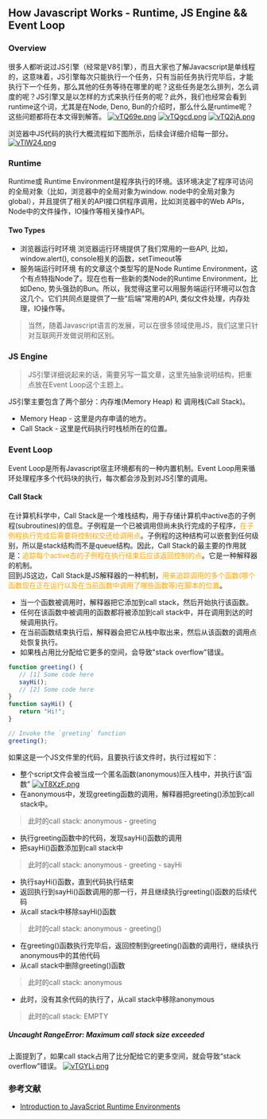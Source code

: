 ## How Javascript Works - Runtime, JS Engine && Event Loop

### Overview

  很多人都听说过JS引擎（经常是V8引擎），而且大家也了解Javacscript是单线程的，这意味着，JS引擎每次只能执行一个任务，只有当前任务执行完毕后，才能执行下一个任务，那么其他的任务等待在哪里的呢？这些任务是怎么排列，怎么调度的呢？JS引擎又是以怎样的方式来执行任务的呢？此外，我们也经常会看到runtime这个词，尤其是在Node, Deno, Bun的介绍时，那么什么是runtime呢？这些问题都将在本文得到解答。
  [![vTQ69e.png](https://s1.ax1x.com/2022/09/04/vTQ69e.png)](https://imgse.com/i/vTQ69e)
  [![vTQgcd.png](https://s1.ax1x.com/2022/09/04/vTQgcd.png)](https://imgse.com/i/vTQgcd)
  [![vTQ2jA.png](https://s1.ax1x.com/2022/09/04/vTQ2jA.png)](https://imgse.com/i/vTQ2jA)

浏览器中JS代码的执行大概流程如下图所示，后续会详细介绍每一部分。
[![vTlW24.png](https://s1.ax1x.com/2022/09/04/vTlW24.png)](https://imgse.com/i/vTlW24)

### Runtime
Runtime或 Runtime Environment是程序执行的环境。该环境决定了程序可访问的全局对象（比如，浏览器中的全局对象为window. node中的全局对象为global），并且提供了相关的API接口供程序调用，比如浏览器中的Web APIs， Node中的文件操作，IO操作等相关操作API。

#### Two Types
- 浏览器运行时环境
  浏览器运行环境提供了我们常用的一些API, 比如，window.alert(), console相关的函数，setTimeout等
- 服务端运行时环境
  有的文章这个类型写的是Node Runtime Environment，这个有点特指Node了。现在也有一些新的类Node的Runtime Environment，比如Deno, 势头强劲的Bun。所以，我觉得这里可以用服务端运行环境可以包含这几个。它们共同点是提供了一些“后端”常用的API, 类似文件处理，内存处理，IO操作等。

> 当然，随着Javascript语言的发展，可以在很多领域使用JS，我们这里只针对互联网开发做说明和区别。

### JS Engine
> JS引擎详细说起来的话，需要另写一篇文章，这里先抽象说明结构，把重点放在Event Loop这个主题上。

JS引擎主要包含了两个部分：内存堆(Memory Heap) 和 调用栈(Call Stack)。
- Memory Heap - 这里是内存申请的地方。
- Call Stack - 这里是代码执行时栈桢所在的位置。

### Event Loop
Event Loop是所有Javascript宿主环境都有的一种内置机制。Event Loop用来循环处理程序多个代码块的执行，每次都会涉及到对JS引擎的调用。

#### Call Stack

在计算机科学中，Call Stack是一个堆栈结构，用于存储计算机中active态的子例程(subroutines)的信息。子例程是一个已被调用但尚未执行完成的子程序，<font color="orange">在子例程执行完成后需要将控制权交还给调用点</font>。子例程的这种结构可以嵌套到任何级别，所以是stack结构而不是queue结构。因此，Call Stack的最主要的作用就是：<font color="orange">追踪每个active态的子例程在执行结束后应该返回控制的点</font>。它是一种解释器的机制。
<br />
回到JS这边，Call Stack是JS解释器的一种机制，<font color="orange">用来追踪调用的多个函数(哪个函数现在正在运行以及在当前函数中调用了哪些函数等)在脚本的位置</font>。

- 当一个函数被调用时，解释器把它添加到call stack，然后开始执行该函数。
- 任何在该函数中被调用的函数都将被添加到call stack中，并在调用到达的时候调用执行。
- 在当前函数结束执行后，解释器会把它从栈中取出来，然后从该函数的调用点处恢复执行。
- 如果栈占用比分配给它更多的空间，会导致"stack overflow"错误。

```javascript
function greeting() {
   // [1] Some code here
   sayHi();
   // [2] Some code here
}
function sayHi() {
   return "Hi!";
}

// Invoke the `greeting` function
greeting();
```
如果这是一个JS文件里的代码，且要执行该文件时，执行过程如下：
- 整个script文件会被当成一个匿名函数(anonymous)压入栈中，并执行该“函数”
[![vT8XzF.png](https://s1.ax1x.com/2022/09/04/vT8XzF.png)](https://imgse.com/i/vT8XzF)
- 在anonymous中，发现greeting函数的调用，解释器把greeting()添加到call stack中。
> 此时的call stack: anonymous - greeting
- 执行greeting函数中的代码，发现sayHi()函数的调用
- 把sayHi()函数添加到call stack中
> 此时的call stack: anonymous - greeting - sayHi
- 执行sayHi()函数，直到代码执行结束
- 返回执行到sayHi()函数调用的那一行，并且继续执行greeting()函数的后续代码
- 从call stack中移除sayHi()函数
> 此时的call stack: anonymous - greeting()
- 在greeting()函数执行完毕后，返回控制到greeting()函数的调用行，继续执行anonymous中的其他代码
- 从call stack中删除greeting()函数
> 此时的call stack: anonymous
- 此时，没有其余代码的执行了，从call stack中移除anonymous
> 此时的call stack: EMPTY

##### Uncaught RangeError: Maximum call stack size exceeded
上面提到了，如果call stack占用了比分配给它的更多空间，就会导致“stack overflow”错误。
[![vTGYLj.png](https://s1.ax1x.com/2022/09/05/vTGYLj.png)](https://imgse.com/i/vTGYLj)

### 参考文献
- [Introduction to JavaScript Runtime Environments](https://www.codecademy.com/article/introduction-to-javascript-runtime-environments)